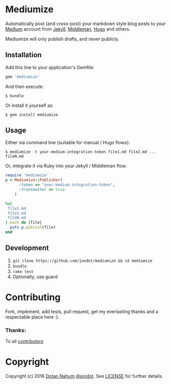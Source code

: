 # Mediumize

Automatically post (and cross-post) your markdown style blog posts to your [Medium](medium.com) account from [Jekyll](http://jekyllrb.com/), [Middleman](middlemanapp.com), [Hugo](http://gohugo.io/) and others.

Mediumize will only publish drafts, and never publicly.


## Installation

Add this line to your application's Gemfile:

```ruby
gem 'mediumize'
```

And then execute:

    $ bundle

Or install it yourself as:

    $ gem install mediumize

## Usage

Either via command line (suitable for manual / Hugo flows):

    $ mediumize -t your-medium-integration-token file1.md file2.md ... fileN.md

Or, integrate it via Ruby into your Jekyll / Middleman flow:

```ruby
require 'mediumize'
p = Mediumize::Publisher(
      :token => "your-medium-integration-token",
      :frontmatter => true
    )

%w{
 file1.md
 file2.md
 fileN.md
}.each do |file|
  puts p.publish(file)
end
```

## Development

1. `git clone https://github.com/jondot/mediumize && cd mediumize`
2. `bundle`
3. `rake test`
4. Optionally, use guard


# Contributing

Fork, implement, add tests, pull request, get my everlasting thanks and a respectable place here :).

### Thanks:

To all [contributors](https://github.com/jondot/mediumize/graphs/contributors)

# Copyright

Copyright (c) 2016 [Dotan Nahum](http://gplus.to/dotan) [@jondot](http://twitter.com/jondot). See [LICENSE](LICENSE.txt) for further details.
